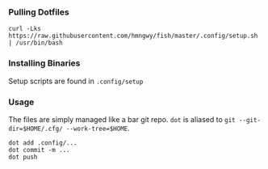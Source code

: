 ### Pulling Dotfiles
```
curl -Lks https://raw.githubusercontent.com/hmngwy/fish/master/.config/setup.sh | /usr/bin/bash
```

### Installing Binaries
Setup scripts are found in `.config/setup`

### Usage
The files are simply managed like a bar git repo. `dot` is aliased to `git --git-dir=$HOME/.cfg/ --work-tree=$HOME`.


```
dot add .config/...
dot commit -m ...
dot push
```
